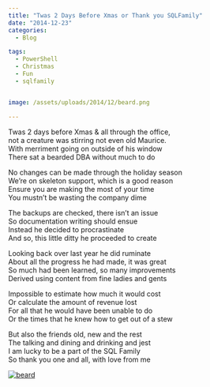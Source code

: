 ```yaml
---
title: "Twas 2 Days Before Xmas or Thank you SQLFamily"
date: "2014-12-23" 
categories:
  - Blog

tags:
  - PowerShell
  - Christmas
  - Fun
  - sqlfamily


image: /assets/uploads/2014/12/beard.png

---
```

Twas 2 days before Xmas & all through the office,  
not a creature was stirring not even old Maurice.  
With merriment going on outside of his window  
There sat a bearded DBA without much to do

No changes can be made through the holiday season  
We’re on skeleton support, which is a good reason  
Ensure you are making the most of your time  
You mustn’t be wasting the company dime

The backups are checked, there isn’t an issue  
So documentation writing should ensue  
Instead he decided to procrastinate  
And so, this little ditty he proceeded to create

Looking back over last year he did ruminate  
About all the progress he had made, it was great  
So much had been learned, so many improvements  
Derived using content from fine ladies and gents

Impossible to estimate how much it would cost  
Or calculate the amount of revenue lost  
For all that he would have been unable to do  
Or the times that he knew how to get out of a stew

But also the friends old, new and the rest  
The talking and dining and drinking and jest  
I am lucky to be a part of the SQL Family  
So thank you one and all, with love from me

[![beard](https://blog.robsewell.com/assets/uploads/2014/12/beard.png?resize=387%2C550&ssl=1)](https://blog.robsewell.com/assets/uploads/2014/12/beard.png?ssl=1)
